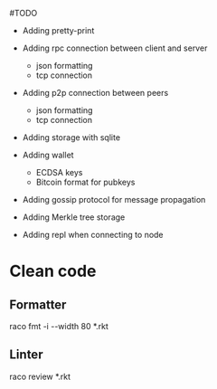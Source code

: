 
#TODO

* Adding pretty-print

* Adding rpc connection between client and server
	* json formatting
	* tcp connection

* Adding p2p connection between peers
	* json formatting
	* tcp connection

* Adding storage with sqlite

* Adding wallet
	* ECDSA keys
	* Bitcoin format for pubkeys

* Adding gossip protocol for message propagation

* Adding Merkle tree storage

* Adding repl when connecting to node

# Clean code

## Formatter
raco fmt -i --width 80 *.rkt

## Linter
raco review *.rkt

